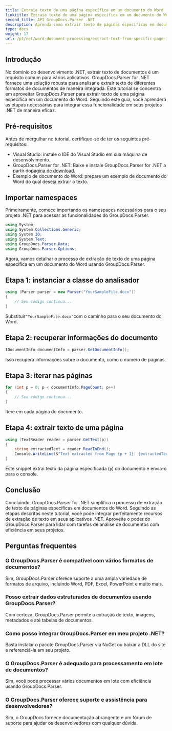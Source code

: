 ```yaml
---
title: Extraia texto de uma página específica em um documento do Word
linktitle: Extraia texto de uma página específica em um documento do Word
second_title: API GroupDocs.Parser .NET
description: Aprenda como extrair texto de páginas específicas em documentos do Word usando GroupDocs.Parser for .NET. Integre recursos de extração de texto ao seu .NET.
type: docs
weight: 17
url: /pt/net/word-document-processing/extract-text-from-specific-page-in-word-document/
---
```

## Introdução
No domínio do desenvolvimento .NET, extrair texto de documentos é um requisito comum para vários aplicativos. GroupDocs.Parser for .NET fornece uma solução robusta para analisar e extrair texto de diferentes formatos de documentos de maneira integrada. Este tutorial se concentra em aproveitar GroupDocs.Parser para extrair texto de uma página específica em um documento do Word. Seguindo este guia, você aprenderá as etapas necessárias para integrar essa funcionalidade em seus projetos .NET de maneira eficaz.
## Pré-requisitos
Antes de mergulhar no tutorial, certifique-se de ter os seguintes pré-requisitos:
- Visual Studio: instale o IDE do Visual Studio em sua máquina de desenvolvimento.
-  GroupDocs.Parser for .NET: Baixe e instale GroupDocs.Parser for .NET a partir do[página de download](https://releases.groupdocs.com/parser/net/).
- Exemplo de documento do Word: prepare um exemplo de documento do Word do qual deseja extrair o texto.

## Importar namespaces
Primeiramente, comece importando os namespaces necessários para o seu projeto .NET para acessar as funcionalidades do GroupDocs.Parser.
```csharp
using System;
using System.Collections.Generic;
using System.IO;
using System.Text;
using GroupDocs.Parser.Data;
using GroupDocs.Parser.Options;
```

Agora, vamos detalhar o processo de extração de texto de uma página específica em um documento do Word usando GroupDocs.Parser.
## Etapa 1: instanciar a classe do analisador
```csharp
using (Parser parser = new Parser("YourSampleFile.docx"))
{
    // Seu código continua...
}
```
 Substituir`"YourSampleFile.docx"`com o caminho para o seu documento do Word.
## Etapa 2: recuperar informações do documento
```csharp
IDocumentInfo documentInfo = parser.GetDocumentInfo();
```
Isso recupera informações sobre o documento, como o número de páginas.
## Etapa 3: iterar nas páginas
```csharp
for (int p = 0; p < documentInfo.PageCount; p++)
{
    // Seu código continua...
}
```
Itere em cada página do documento.
## Etapa 4: extrair texto de uma página
```csharp
using (TextReader reader = parser.GetText(p))
{
    string extractedText = reader.ReadToEnd();
    Console.WriteLine($"Text extracted from Page {p + 1}: {extractedText}");
}
```
Este snippet extrai texto da página especificada (`p`) do documento e envia-o para o console.

## Conclusão
Concluindo, GroupDocs.Parser for .NET simplifica o processo de extração de texto de páginas específicas em documentos do Word. Seguindo as etapas descritas neste tutorial, você pode integrar perfeitamente recursos de extração de texto em seus aplicativos .NET. Aproveite o poder do GroupDocs.Parser para lidar com tarefas de análise de documentos com eficiência em seus projetos.

## Perguntas frequentes
### O GroupDocs.Parser é compatível com vários formatos de documentos?
Sim, GroupDocs.Parser oferece suporte a uma ampla variedade de formatos de arquivo, incluindo Word, PDF, Excel, PowerPoint e muito mais.
### Posso extrair dados estruturados de documentos usando GroupDocs.Parser?
Com certeza, GroupDocs.Parser permite a extração de texto, imagens, metadados e até tabelas de documentos.
### Como posso integrar GroupDocs.Parser em meu projeto .NET?
Basta instalar o pacote GroupDocs.Parser via NuGet ou baixar a DLL do site e referenciá-la em seu projeto.
### O GroupDocs.Parser é adequado para processamento em lote de documentos?
Sim, você pode processar vários documentos em lote com eficiência usando GroupDocs.Parser.
### O GroupDocs.Parser oferece suporte e assistência para desenvolvedores?
Sim, o GroupDocs fornece documentação abrangente e um fórum de suporte para ajudar os desenvolvedores com qualquer dúvida.